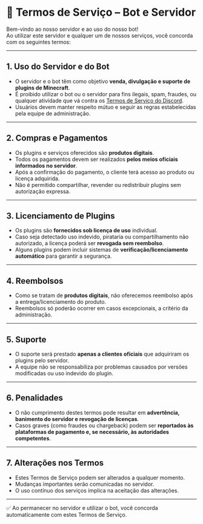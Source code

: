 # 📜 Termos de Serviço – Bot e Servidor

Bem-vindo ao nosso servidor e ao uso do nosso bot!  
Ao utilizar este servidor e qualquer um de nossos serviços, você concorda com os seguintes termos:

---

## 1. Uso do Servidor e do Bot
- O servidor e o bot têm como objetivo **venda, divulgação e suporte de plugins de Minecraft**.  
- É proibido utilizar o bot ou o servidor para fins ilegais, spam, fraudes, ou qualquer atividade que vá contra os [Termos de Serviço do Discord](https://discord.com/terms).  
- Usuários devem manter respeito mútuo e seguir as regras estabelecidas pela equipe de administração.  

---

## 2. Compras e Pagamentos
- Os plugins e serviços oferecidos são **produtos digitais**.  
- Todos os pagamentos devem ser realizados **pelos meios oficiais informados no servidor**.  
- Após a confirmação do pagamento, o cliente terá acesso ao produto ou licença adquirida.  
- Não é permitido compartilhar, revender ou redistribuir plugins sem autorização expressa.  

---

## 3. Licenciamento de Plugins
- Os plugins são **fornecidos sob licença de uso** individual.  
- Caso seja detectado uso indevido, pirataria ou compartilhamento não autorizado, a licença poderá ser **revogada sem reembolso**.  
- Alguns plugins podem incluir sistemas de **verificação/licenciamento automático** para garantir a segurança.  

---

## 4. Reembolsos
- Como se tratam de **produtos digitais**, não oferecemos reembolso após a entrega/licenciamento do produto.  
- Reembolsos só poderão ocorrer em casos excepcionais, a critério da administração.  

---

## 5. Suporte
- O suporte será prestado **apenas a clientes oficiais** que adquiriram os plugins pelo servidor.  
- A equipe não se responsabiliza por problemas causados por versões modificadas ou uso indevido do plugin.  

---

## 6. Penalidades
- O não cumprimento destes termos pode resultar em **advertência, banimento do servidor e revogação de licenças**.  
- Casos graves (como fraudes ou chargeback) podem ser **reportados às plataformas de pagamento e, se necessário, às autoridades competentes**.  

---

## 7. Alterações nos Termos
- Estes Termos de Serviço podem ser alterados a qualquer momento.  
- Mudanças importantes serão comunicadas no servidor.  
- O uso contínuo dos serviços implica na aceitação das alterações.  

---

✅ Ao permanecer no servidor e utilizar o bot, você concorda automaticamente com estes Termos de Serviço.  
